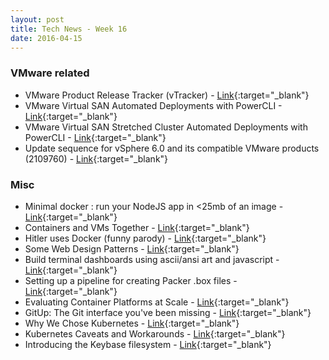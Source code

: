 ```yaml
---
layout: post
title: Tech News - Week 16
date: 2016-04-15
---
```


### VMware related

* VMware Product Release Tracker (vTracker) -
  [Link](http://www.virten.net/vmware/product-release-tracker/){:target="_blank"}
* VMware Virtual SAN Automated Deployments with PowerCLI -
  [Link](http://www.punchingclouds.com/2016/03/24/vmware-virtual-san-automated-deployments-powercli/){:target="_blank"}
* VMware Virtual SAN Stretched Cluster Automated Deployments with PowerCLI -
  [Link](http://www.punchingclouds.com/2016/04/06/vmware-virtual-san-stretched-cluster-automated-deployments-powercli/){:target="_blank"}
* Update sequence for vSphere 6.0 and its compatible VMware products (2109760) -
  [Link](https://kb.vmware.com/kb/2109760){:target="_blank"}

### Misc

* Minimal docker : run your NodeJS app in <25mb of an image -
  [Link](http://odino.org/minimal-docker-run-your-nodejs-app-in-25mb-of-an-image/){:target="_blank"}
* Containers and VMs Together -
  [Link](https://blog.docker.com/2016/04/containers-and-vms-together/){:target="_blank"}
* Hitler uses Docker (funny parody) -
  [Link](https://www.youtube.com/watch?v=PivpCKEiQOQ){:target="_blank"}
* Some Web Design Patterns -
  [Link](http://codepen.io/patterns){:target="_blank"}
* Build terminal dashboards using ascii/ansi art and javascript -
  [Link](https://github.com/yaronn/blessed-contrib){:target="_blank"}
* Setting up a pipeline for creating Packer .box files -
  [Link](https://sdorsett.github.io/2015/12/22/pipeline-for-creating-packer-box-files/){:target="_blank"}
* Evaluating Container Platforms at Scale -
  [Link](https://medium.com/on-docker/evaluating-container-platforms-at-scale-5e7b44d93f2c#.xwy4cwbax){:target="_blank"}
* GitUp: The Git interface you've been missing -
  [Link](http://gitup.co/){:target="_blank"}
* Why We Chose Kubernetes -
  [Link](http://code.haleby.se/2016/02/12/why-we-chose-kubernetes/){:target="_blank"}
* Kubernetes Caveats and Workarounds -
  [Link](http://code.haleby.se/2016/03/04/kubernetes-caveats-and-workarounds/){:target="_blank"}
* Introducing the Keybase filesystem -
  [Link](https://keybase.io/docs/kbfs){:target="_blank"}
